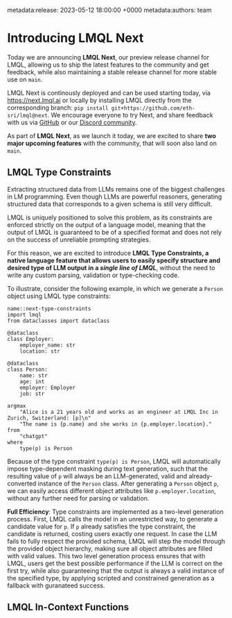 metadata:release: 2023-05-12 18:00:00 +0000
metadata:authors: team

# Introducing LMQL Next

Today we are announcing **LMQL Next**, our preview release channel for LMQL, allowing us to ship the latest features to the community and get feedback, while also maintaining a stable release channel for more stable use on `main`. 

LMQL Next is continously deployed and can be used starting today, via <a href="https://next.lmql.ai">https://next.lmql.ai</a> or locally by installing LMQL directly from the corresponding branch: `pip install git+https://github.com/eth-sri/lmql@next`. We encourage everyone to try Next, and share feedback with us via [GitHub](https://github.com/eth-sri/lmql) or our [Discord community](https://discord.gg/7eJP4fcyNT).

As part of **LMQL Next**, as we launch it today, we are excited to share **two major upcoming features** with the community, that will soon also land on `main`.

## LMQL Type Constraints

Extracting structured data from LLMs remains one of the biggest challenges in LM programming. Even though LLMs are powerful reasoners, generating structured data that corresponds to a given schema is still very difficult.

LMQL is uniquely positioned to solve this problem, as its constraints are enforced strictly on the output of a language model, meaning that the output of LMQL is guaranteed to be of a specified format and does not rely on the success of unreliable prompting strategies.

For this reason, we are excited to introduce **LMQL Type Constraints, a native language feature that allows users to easily specify structure and desired type of LLM output in a *single line of LMQL***, without the need to write any custom parsing, validation or type-checking code. 

To illustrate, consider the following example, in which we generate a `Person` object using LMQL type constraints:

```{lmql}
name::next-type-constraints
import lmql
from dataclasses import dataclass

@dataclass
class Employer:
    employer_name: str
    location: str

@dataclass
class Person:
    name: str
    age: int
    employer: Employer
    job: str

argmax
    "Alice is a 21 years old and works as an engineer at LMQL Inc in Zurich, Switzerland: [p]\n"
    "The name is {p.name} and she works in {p.employer.location}."
from 
    "chatgpt" 
where 
    type(p) is Person
```

Because of the type constraint `type(p) is Person`, LMQL will automatically impose type-dependent masking during text generation, such that the resulting value of `p` will always be an LLM-generated, valid and already-converted instance of the `Person` class. After generating a `Person` object `p`, we can easily access different object attributes like `p.employer.location`, without any further need for parsing or validation.

**Full Efficiency**: Type constraints are implemented as a two-level generation process. First, LMQL calls the model in an unrestricted way, to generate a candidate value for `p`. If `p` already satisfies the type constraint, the candidate is returned, costing users exactly one request. In case the LLM fails to fully respect the provided schema, LMQL will step the model through the provided object hierarchy, making sure all object attributes are filled with valid values. This two level generation process ensures that with LMQL, users get the best possible performance if the LLM is correct on the first try, while also guaranteeing that the output is always a valid instance of the specified type, by applying scripted and constrained generation as a fallback with guranateed success.



## LMQL In-Context Functions